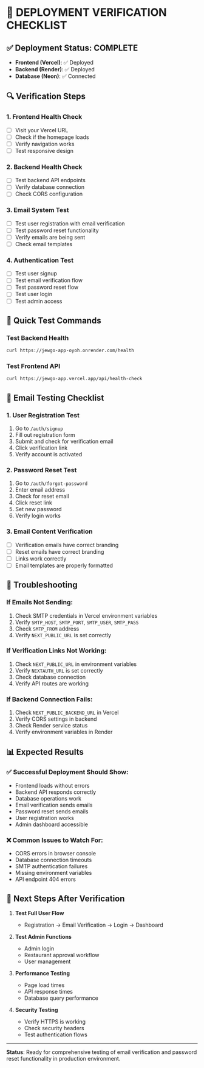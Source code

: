# 🚀 **DEPLOYMENT VERIFICATION CHECKLIST**

## ✅ **Deployment Status: COMPLETE**
- **Frontend (Vercel)**: ✅ Deployed
- **Backend (Render)**: ✅ Deployed
- **Database (Neon)**: ✅ Connected

## 🔍 **Verification Steps**

### 1. **Frontend Health Check**
- [ ] Visit your Vercel URL
- [ ] Check if the homepage loads
- [ ] Verify navigation works
- [ ] Test responsive design

### 2. **Backend Health Check**
- [ ] Test backend API endpoints
- [ ] Verify database connection
- [ ] Check CORS configuration

### 3. **Email System Test**
- [ ] Test user registration with email verification
- [ ] Test password reset functionality
- [ ] Verify emails are being sent
- [ ] Check email templates

### 4. **Authentication Test**
- [ ] Test user signup
- [ ] Test email verification flow
- [ ] Test password reset flow
- [ ] Test user login
- [ ] Test admin access

## 🧪 **Quick Test Commands**

### Test Backend Health
```bash
curl https://jewgo-app-oyoh.onrender.com/health
```

### Test Frontend API
```bash
curl https://jewgo-app.vercel.app/api/health-check
```

## 📧 **Email Testing Checklist**

### 1. **User Registration Test**
1. Go to `/auth/signup`
2. Fill out registration form
3. Submit and check for verification email
4. Click verification link
5. Verify account is activated

### 2. **Password Reset Test**
1. Go to `/auth/forgot-password`
2. Enter email address
3. Check for reset email
4. Click reset link
5. Set new password
6. Verify login works

### 3. **Email Content Verification**
- [ ] Verification emails have correct branding
- [ ] Reset emails have correct branding
- [ ] Links work correctly
- [ ] Email templates are properly formatted

## 🔧 **Troubleshooting**

### If Emails Not Sending:
1. Check SMTP credentials in Vercel environment variables
2. Verify `SMTP_HOST`, `SMTP_PORT`, `SMTP_USER`, `SMTP_PASS`
3. Check `SMTP_FROM` address
4. Verify `NEXT_PUBLIC_URL` is set correctly

### If Verification Links Not Working:
1. Check `NEXT_PUBLIC_URL` in environment variables
2. Verify `NEXTAUTH_URL` is set correctly
3. Check database connection
4. Verify API routes are working

### If Backend Connection Fails:
1. Check `NEXT_PUBLIC_BACKEND_URL` in Vercel
2. Verify CORS settings in backend
3. Check Render service status
4. Verify environment variables in Render

## 📊 **Expected Results**

### ✅ **Successful Deployment Should Show:**
- Frontend loads without errors
- Backend API responds correctly
- Database operations work
- Email verification sends emails
- Password reset sends emails
- User registration works
- Admin dashboard accessible

### ❌ **Common Issues to Watch For:**
- CORS errors in browser console
- Database connection timeouts
- SMTP authentication failures
- Missing environment variables
- API endpoint 404 errors

## 🎯 **Next Steps After Verification**

1. **Test Full User Flow**
   - Registration → Email Verification → Login → Dashboard

2. **Test Admin Functions**
   - Admin login
   - Restaurant approval workflow
   - User management

3. **Performance Testing**
   - Page load times
   - API response times
   - Database query performance

4. **Security Testing**
   - Verify HTTPS is working
   - Check security headers
   - Test authentication flows

---

**Status**: Ready for comprehensive testing of email verification and password reset functionality in production environment.
